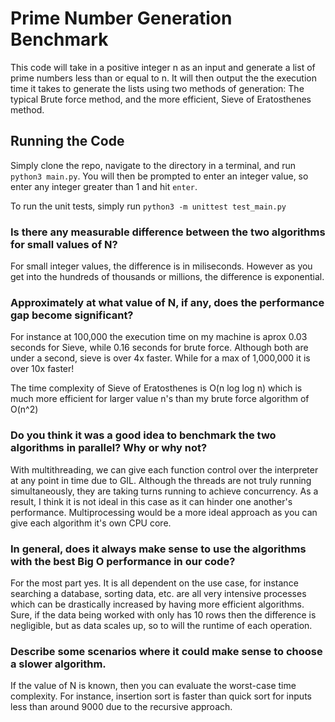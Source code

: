 # Prime Number Generation Benchmark

This code will take in a positive integer n as an input and generate a list of prime numbers less than or equal to n.
It will then output the the execution time it takes to generate the lists using two methods of generation: The typical Brute force method, and the more efficient, Sieve of Eratosthenes method.

## Running the Code

Simply clone the repo, navigate to the directory in a terminal, and run `python3 main.py`. You will then be prompted to enter an integer value, so enter any integer greater than 1 and hit `enter`.

To run the unit tests, simply run `python3 -m unittest test_main.py`

### Is there any measurable difference between the two algorithms for small values of N?

For small integer values, the difference is in miliseconds. However as you get into the hundreds of thousands or millions, the difference is exponential.

### Approximately at what value of N, if any, does the performance gap become significant?

For instance at 100,000 the execution time on my machine is aprox 0.03 seconds for Sieve, while 0.16 seconds for brute force. Although both are under a second, sieve is over 4x faster. While for a max of 1,000,000 it is over 10x faster!

The time complexity of Sieve of Eratosthenes is O(n log log n) which is much more efficient for larger value n's than my brute force algorithm of O(n^2)

### Do you think it was a good idea to benchmark the two algorithms in parallel? Why or why not?

With multithreading, we can give each function control over the interpreter at any point in time due to GIL. Although the threads are not truly running simultaneously, they are taking turns running to achieve concurrency. As a result, I think it is not ideal in this case as it can hinder one another's performance. Multiprocessing would be a more ideal approach as you can give each algorithm it's own CPU core.

### In general, does it always make sense to use the algorithms with the best Big O performance in our code?

For the most part yes. It is all dependent on the use case, for instance searching a database, sorting data, etc. are all very intensive processes which can be drastically increased by having more efficient algorithms. Sure, if the data being worked with only has 10 rows then the difference is negligible, but as data scales up, so to will the runtime of each operation.

### Describe some scenarios where it could make sense to choose a slower algorithm.

If the value of N is known, then you can evaluate the worst-case time complexity. For instance, insertion sort is faster than quick sort for inputs less than around 9000 due to the recursive approach.
